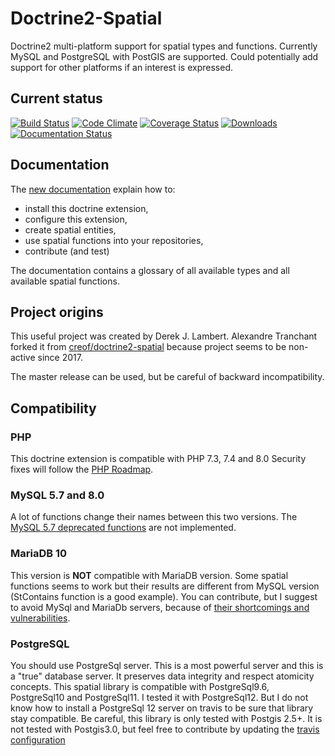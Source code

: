 # Doctrine2-Spatial
Doctrine2 multi-platform support for spatial types and functions. 
Currently MySQL and PostgreSQL with PostGIS are supported. 
Could potentially add support for other platforms if an interest is expressed.

## Current status
[![Build Status](https://travis-ci.org/Alexandre-T/doctrine2-spatial.svg?branch=master)](https://travis-ci.org/Alexandre-T/doctrine2-spatial)
[![Code Climate](https://codeclimate.com/github/Alexandre-T/doctrine2-spatial/badges/gpa.svg)](https://codeclimate.com/github/Alexandre-T/doctrine2-spatial)
[![Coverage Status](https://coveralls.io/repos/Alexandre-T/doctrine2-spatial/badge.svg?branch=master&service=github)](https://coveralls.io/github/Alexandre-T/doctrine2-spatial?branch=master)
[![Downloads](https://img.shields.io/packagist/dm/alexandret/doctrine2-spatial.svg)](https://packagist.org/packages/alexandret/doctrine2-spatial)
[![Documentation Status](https://readthedocs.org/projects/doctrine2-spatial/badge/?version=latest)](https://doctrine2-spatial.readthedocs.io/en/latest/?badge=latest)

Documentation 
-------------

The [new documentation](https://doctrine2-spatial.readthedocs.io) explain how to:

* install this doctrine extension,
* configure this extension,
* create spatial entities,
* use spatial functions into your repositories,
* contribute (and test)

The documentation contains a glossary of all available types and all available spatial functions.

## Project origins
This useful project was created by Derek J. Lambert. 
Alexandre Tranchant forked it from [creof/doctrine2-spatial](https://github.com/creof/doctrine2-spatial) 
because project seems to be non-active since 2017.

The master release can be used, but be careful of backward incompatibility.

Compatibility
-------------
### PHP
This doctrine extension is compatible with PHP 7.3, 7.4 and 8.0
Security fixes will follow the [PHP Roadmap](https://www.php.net/supported-versions.php).

### MySQL 5.7 and 8.0
A lot of functions change their names between this two versions. The [MySQL 5.7 deprecated functions](https://stackoverflow.com/questions/60377271/why-some-spatial-functions-does-not-exists-on-my-mysql-server)
are not implemented.

### MariaDB 10
This version is **NOT** compatible with MariaDB version. Some spatial functions seems to work but their results are 
different from MySQL version (StContains function is a good example). You can contribute, but I suggest to avoid 
MySql and MariaDb servers, because of [their shortcomings and vulnerabilities](https://sqlpro.developpez.com/tutoriel/dangers-mysql-mariadb/).

### PostgreSQL
You should use PostgreSql server. This is a most powerful server and this is a "true" database server. It preserves data 
integrity and respect atomicity concepts. This spatial library is compatible with PostgreSql9.6, PostgreSql10 and 
PostgreSql11. I tested it with PostgreSql12. But I do not know how to install a PostgreSql 12 server on travis to be 
sure that library stay compatible. Be careful, this library is only tested with Postgis 2.5+. It is not tested with 
Postgis3.0, but feel free to contribute by updating the [travis configuration](./.travis.yml)
